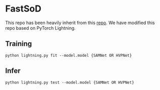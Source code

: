 # FastSoD

This repo has been heavily inherit from this [repo](https://github.com/yun-liu/FastSaliency).
We have modified this repo based on PyTorch Lightning.

## Training

`python lightning.py fit --model.model {SAMNet OR HVPNet}`

## Infer

`python lightning.py test --model.model {SAMNet OR HVPNet}`
